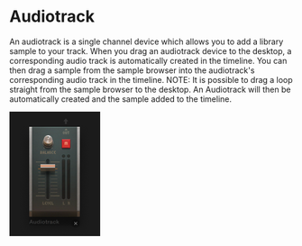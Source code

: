 # Audiotrack

An audiotrack is a single channel device which allows you to add a
library sample to your track. When you drag an audiotrack device to the
desktop, a corresponding audio track is automatically created in the
timeline. You can then drag a sample from the sample browser into the
audiotrack's corresponding audio track in the timeline. NOTE: It is
possible to drag a loop straight from the sample browser to the desktop.
An Audiotrack will then be automatically created and the sample added to
the timeline.

![/images/audiotrack.png](/images/audiotrack.png
"/images/audiotrack.png")
